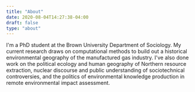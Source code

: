 ```yaml
---
title: "About"
date: 2020-08-04T14:27:38-04:00
draft: false
type: "about"
---
```


I'm a PhD student at the Brown University Department of Sociology. My current research draws on computational methods to build out a historical environmental geography of the manufactured gas industry. I've also done work on the political ecology and human geography of Northern resource extraction, nuclear discourse and public understanding of sociotechnical controversies, and the politics of environmental knowledge production in remote environmental impact assessment.

